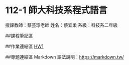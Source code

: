 # 112-1 師大科技系程式語言

授課教師：蔡芸琤老師
姓名：蔡宜柔
系級：科技系二年級

##課程筆記區


##作業連結區
[HW1](https://github.com/yerou16/yerou/blob/main/HW1.ipynb)

##專題連結區
Markdown 語法說明：https://markdown.tw/
